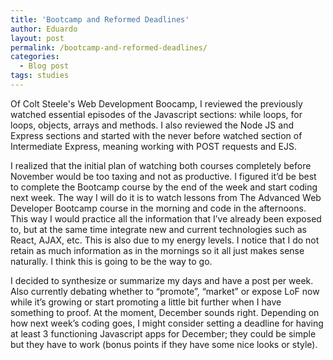 ```yaml
---
title: 'Bootcamp and Reformed Deadlines'
author: Eduardo
layout: post
permalink: /bootcamp-and-reformed-deadlines/
categories:
  - Blog post
tags: studies
---
```

Of Colt Steele's Web Development Boocamp, I reviewed the previously watched essential episodes of the Javascript sections: while loops, for loops, objects, arrays and methods. I also reviewed the Node JS and Express sections and started with the never before watched section of Intermediate Express, meaning working with POST requests and EJS.

I realized that the initial plan of watching both courses completely before November would be too taxing and not as productive. I figured it’d be best to complete the Bootcamp course by the end of the week and start coding next week. The way I will do it is to watch lessons from The Advanced Web Developer Bootcamp course in the morning and code in the afternoons. This way I would practice all the information that I’ve already been exposed to, but at the same time integrate new and current technologies such as React, AJAX, etc. This is also due to my energy levels. I notice that I do not retain as much information as in the mornings so it all just makes sense naturally. I think this is going to be the way to go.

I decided to synthesize or summarize my days and have a post per week. Also currently debating whether to “promote”, “market” or expose LoF now while it’s growing or start promoting a little bit further when I have something to proof. At the moment, December sounds right. Depending on how next week’s coding goes, I might consider setting a deadline for having at least 3 functioning Javascript apps for December; they could be simple but they have to work (bonus points if they have some nice looks or style).
